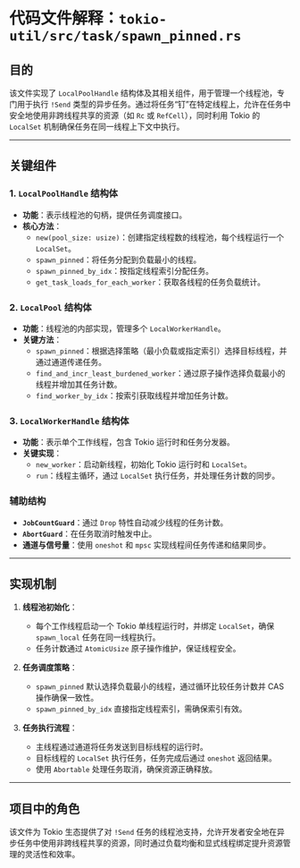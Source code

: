 # 代码文件解释：`tokio-util/src/task/spawn_pinned.rs`

## **目的**  
该文件实现了 `LocalPoolHandle` 结构体及其相关组件，用于管理一个线程池，专门用于执行 `!Send` 类型的异步任务。通过将任务“钉”在特定线程上，允许在任务中安全地使用非跨线程共享的资源（如 `Rc` 或 `RefCell`），同时利用 Tokio 的 `LocalSet` 机制确保任务在同一线程上下文中执行。

---

## **关键组件**

### **1. `LocalPoolHandle` 结构体**
- **功能**：表示线程池的句柄，提供任务调度接口。
- **核心方法**：
  - `new(pool_size: usize)`：创建指定线程数的线程池，每个线程运行一个 `LocalSet`。
  - `spawn_pinned`：将任务分配到负载最小的线程。
  - `spawn_pinned_by_idx`：按指定线程索引分配任务。
  - `get_task_loads_for_each_worker`：获取各线程的任务负载统计。

### **2. `LocalPool` 结构体**
- **功能**：线程池的内部实现，管理多个 `LocalWorkerHandle`。
- **关键方法**：
  - `spawn_pinned`：根据选择策略（最小负载或指定索引）选择目标线程，并通过通道传递任务。
  - `find_and_incr_least_burdened_worker`：通过原子操作选择负载最小的线程并增加其任务计数。
  - `find_worker_by_idx`：按索引获取线程并增加任务计数。

### **3. `LocalWorkerHandle` 结构体**
- **功能**：表示单个工作线程，包含 Tokio 运行时和任务分发器。
- **关键实现**：
  - `new_worker`：启动新线程，初始化 Tokio 运行时和 `LocalSet`。
  - `run`：线程主循环，通过 `LocalSet` 执行任务，并处理任务计数的同步。

### **辅助结构**
- **`JobCountGuard`**：通过 `Drop` 特性自动减少线程的任务计数。
- **`AbortGuard`**：在任务取消时触发中止。
- **通道与信号量**：使用 `oneshot` 和 `mpsc` 实现线程间任务传递和结果同步。

---

## **实现机制**
1. **线程池初始化**：
   - 每个工作线程启动一个 Tokio 单线程运行时，并绑定 `LocalSet`，确保 `spawn_local` 任务在同一线程执行。
   - 任务计数通过 `AtomicUsize` 原子操作维护，保证线程安全。

2. **任务调度策略**：
   - `spawn_pinned` 默认选择负载最小的线程，通过循环比较任务计数并 CAS 操作确保一致性。
   - `spawn_pinned_by_idx` 直接指定线程索引，需确保索引有效。

3. **任务执行流程**：
   - 主线程通过通道将任务发送到目标线程的运行时。
   - 目标线程的 `LocalSet` 执行任务，任务完成后通过 `oneshot` 返回结果。
   - 使用 `Abortable` 处理任务取消，确保资源正确释放。

---

## **项目中的角色**
该文件为 Tokio 生态提供了对 `!Send` 任务的线程池支持，允许开发者安全地在异步任务中使用非跨线程共享的资源，同时通过负载均衡和显式线程绑定提升资源管理的灵活性和效率。
